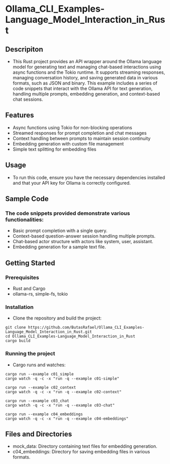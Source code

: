 # Ollama_CLI_Examples-Language_Model_Interaction_in_Rust

## Descripiton
* This Rust project provides an API wrapper around the Ollama language model for generating text and managing chat-based interactions using async functions and the Tokio runtime. It supports streaming responses, managing conversation history, and saving generated data in various formats, such as JSON and binary. This example includes a series of code snippets that interact with the Ollama API for text generation, handling multiple prompts, embedding generation, and context-based chat sessions.

## Features
* Async functions using Tokio for non-blocking operations
* Streamed responses for prompt completion and chat messages
* Context handling between prompts to maintain session continuity
* Embedding generation with custom file management
* Simple text splitting for embedding files
## Usage
* To run this code, ensure you have the necessary dependencies installed and that your API key for Ollama is correctly configured.

## Sample Code
### The code snippets provided demonstrate various functionalities:
* Basic prompt completion with a single query.
* Context-based question-answer session handling multiple prompts.
* Chat-based actor structure with actors like system, user, assistant.
* Embedding generation for a sample text file.

## Getting Started
### Prerequisites
* Rust and Cargo
* ollama-rs, simple-fs, tokio
### Installation
* Clone the repository and build the project:
```
git clone https://github.com/ButasRafael/Ollama_CLI_Examples-Language_Model_Interaction_in_Rust.git
cd Ollama_CLI_Examples-Language_Model_Interaction_in_Rust
cargo build
```
### Running the project
* Cargo runs and watches:
```
cargo run --example c01_simple
cargo watch -q -c -x "run -q --example c01-simple"

cargo run --example c02_context
cargo watch -q -c -x "run -q --example c02-context"

cargo run --example c03_chat
cargo watch -q -c -x "run -q --example c03-chat"

cargo run --example c04_embeddings
cargo watch -q -c -x "run -q --example c04-embeddings"

```
## Files and Directories
* mock_data: Directory containing text files for embedding generation.
* c04_embeddings: Directory for saving embedding files in various formats.
